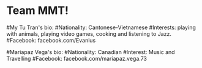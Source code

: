 # Team MMT!

#My Tu Tran's bio:
#Nationality: Cantonese-Vietnamese
#Interests: playing with animals, playing video games, cooking and listening to Jazz.
#Facebook: facebook.com/Evanius

#Mariapaz Vega's bio:
#Nationality: Canadian
#Interest: Music and Travelling
#Facebook: facebook.com/mariapaz.vega.73
